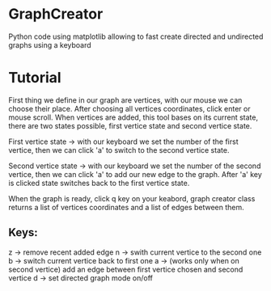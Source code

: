 # GraphCreator
Python code using matplotlib allowing to fast create directed and undirected graphs using a keyboard

# Tutorial
First thing we define in our graph are vertices, with our mouse we can choose their place.
After choosing all vertices coordinates, click enter or mouse scroll.
When vertices are added, this tool bases on its current state, there are two states possible, first vertice state and second vertice state.

First vertice state -> with our keyboard we set the number of the first vertice, then we can click 'a' to switch to the second vertice state.

Second vertice state -> with our keyboard we set the number of the second vertice, then we can click 'a' to add our new edge to the graph. After 'a' key is clicked state switches back to the first vertice state.

When the graph is ready, click q key on your keabord, graph creator class returns a list of vertices coordinates and a list of edges between them.

## Keys:
z -> remove recent added edge
n -> swith current vertice to the second one
b -> switch current vertice back to first one
a -> (works only when on second vertice) add an edge between first vertice chosen and second vertice
d -> set directed graph mode on/off
